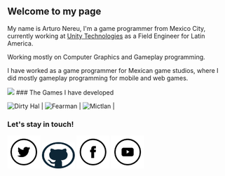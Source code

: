  <link rel="shortcut icon" type="image/x-icon" href="favicon.ico">
 
## Welcome to my page

My name is Arturo Nereu, I'm a game programmer from Mexico City, currently working at [Unity Technologies](unity3d.com) as a Field Engineer for Latin America.

Working mostly on Computer Graphics and Gameplay programming.

I have worked as a game programmer for Mexican game studios, where I did mostly gameplay programming for mobile and web games.


<img src="https://user-images.githubusercontent.com/263776/27237294-37b3599c-528e-11e7-9196-3c678a5f60e9.png">
### The Games I have developed

<img src="http://phynegames.com/assets/media/games/hal/logo_img.jpg" alt="Dirty Hal" width="205" height="150"> | <img src="http://phynegames.com/assets/media/games/fearman/logo_img.jpg" alt="Fearman" width="205" height="150">  | <img src="http://phynegames.com/assets/media/games/mictlan/logo_img.jpg" alt="Mictlan" width="205" height="150">  |

### Let's stay in touch!

<img src="/images/social_icons/twitter.png" width="75" height="75" href="https://twitter.com/arturonereu">
<img src="/images/social_icons/github.png" width="75" height="60" href="https://github.com/ArturoNereu">
<img src="/images/social_icons/facebook.png" width="75" height="75" href="https://www.facebook.com/ArturoNereu">
<img src="/images/social_icons/youtube.png" width="75" height="75" href="https://www.youtube.com/channel/UCQqs-jApbR28A2U6mSi9kyAu">


